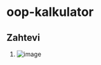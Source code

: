 # oop-kalkulator

## Zahtevi
1. ![image](https://user-images.githubusercontent.com/56120027/119980309-65f14680-bfbc-11eb-967e-5924bda94e55.png)
